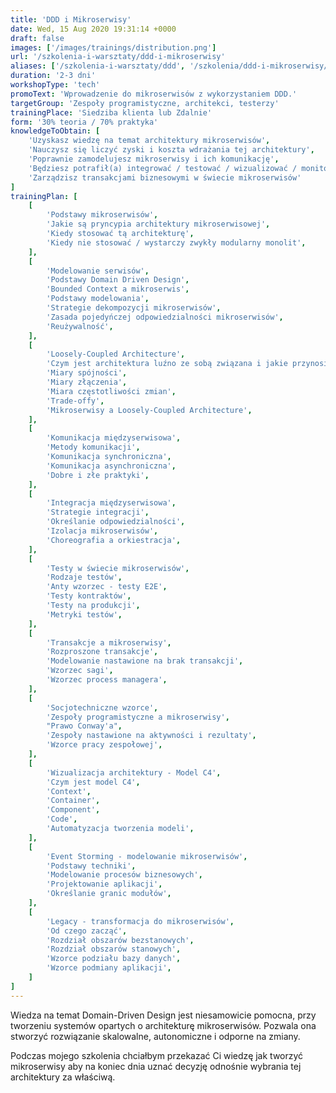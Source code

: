 ```yaml
---
title: 'DDD i Mikroserwisy'
date: Wed, 15 Aug 2020 19:31:14 +0000
draft: false
images: ['/images/trainings/distribution.png']
url: '/szkolenia-i-warsztaty/ddd-i-mikroserwisy'
aliases: ['/szkolenia-i-warsztaty/ddd', '/szkolenia/ddd-i-mikroserwisy/']
duration: '2-3 dni'
workshopType: 'tech'
promoText: 'Wprowadzenie do mikroserwisów z wykorzystaniem DDD.'
targetGroup: 'Zespoły programistyczne, architekci, testerzy'
trainingPlace: 'Siedziba klienta lub Zdalnie'
form: '30% teoria / 70% praktyka'
knowledgeToObtain: [
    'Uzyskasz wiedzę na temat architektury mikroserwisów',
    'Nauczysz się liczyć zyski i koszta wdrażania tej architektury',
    'Poprawnie zamodelujesz mikroserwisy i ich komunikację',
    'Będziesz potrafił(a) integrować / testować / wizualizować / monitorować mikroserwisy',
    'Zarządzisz transakcjami biznesowymi w świecie mikroserwisów'
]
trainingPlan: [
    [
        'Podstawy mikroserwisów',
        'Jakie są pryncypia architektury mikroserwisowej',
        'Kiedy stosować tą architekturę',
        'Kiedy nie stosować / wystarczy zwykły modularny monolit',
    ],
    [
        'Modelowanie serwisów',    
        'Podstawy Domain Driven Design',
        'Bounded Context a mikroserwis',
        'Podstawy modelowania',
        'Strategie dekompozycji mikroserwisów',
        'Zasada pojedyńczej odpowiedzialności mikroserwisów',
        'Reużywalność',
    ],
    [
        'Loosely-Coupled Architecture',    
        'Czym jest architektura luźno ze sobą związana i jakie przynosi zyski',
        'Miary spójności',
        'Miary złączenia',
        'Miara częstotliwości zmian',
        'Trade-offy',
        'Mikroserwisy a Loosely-Coupled Architecture',
    ],
    [
        'Komunikacja międzyserwisowa',    
        'Metody komunikacji',
        'Komunikacja synchroniczna',
        'Komunikacja asynchroniczna',
        'Dobre i złe praktyki',
    ],
    [
        'Integracja międzyserwisowa',    
        'Strategie integracji',
        'Określanie odpowiedzialności',
        'Izolacja mikroserwisów',
        'Choreografia a orkiestracja',
    ],
    [
        'Testy w świecie mikroserwisów',    
        'Rodzaje testów',
        'Anty wzorzec - testy E2E',
        'Testy kontraktów',
        'Testy na produkcji',
        'Metryki testów',
    ],
    [
        'Transakcje a mikroserwisy',
        'Rozproszone transakcje',
        'Modelowanie nastawione na brak transakcji',
        'Wzorzec sagi',
        'Wzorzec process managera',
    ],
    [
        'Socjotechniczne wzorce',
        'Zespoły programistyczne a mikroserwisy',
        "Prawo Conway'a",
        'Zespoły nastawione na aktywności i rezultaty',
        'Wzorce pracy zespołowej',
    ],
    [
        'Wizualizacja architektury - Model C4',    
        'Czym jest model C4',
        'Context',
        'Container',
        'Component',
        'Code',
        'Automatyzacja tworzenia modeli',
    ],
    [
        'Event Storming - modelowanie mikroserwisów',
        'Podstawy techniki',
        'Modelowanie procesów biznesowych',
        'Projektowanie aplikacji',
        'Określanie granic modułów',
    ],
    [
        'Legacy - transformacja do mikroserwisów',
        'Od czego zacząć',
        'Rozdział obszarów bezstanowych',
        'Rozdział obszarów stanowych',
        'Wzorce podziału bazy danych',
        'Wzorce podmiany aplikacji',
    ]
]
---
```

Wiedza na temat Domain-Driven Design jest niesamowicie pomocna, przy tworzeniu systemów opartych o architekturę mikroserwisów. Pozwala ona stworzyć rozwiązanie skalowalne, autonomiczne i odporne na zmiany.

Podczas mojego szkolenia chciałbym przekazać Ci wiedzę jak tworzyć mikroserwisy aby na koniec dnia uznać decyzję odnośnie wybrania tej architektury za właściwą.
